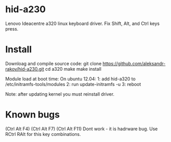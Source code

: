 hid-a230
========

Lenovo Ideacentre a320 linux keyboard driver.
Fix Shift, Alt, and Ctrl keys press.

Install
=======
Downloag and compile source code:
git clone https://github.com/aleksandr-rakov/hid-a230.git
cd a320
make
make install

Module load at boot time:
On ubuntu 12.04:
1: add hid-a320 to /etc/initramfs-tools/modules
2: run update-initramfs -u
3: reboot

Note: after updating kernel you must reinstall driver.

Known bugs
==========
(Ctrl Alt F4) (Ctrl Alt F7) (Ctrl Alt F11) Dont work - it is hadrware bug.
Use RCtrl RAlt for this key combinations.
